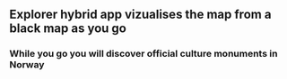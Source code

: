 ## Explorer hybrid app vizualises the map from a black map as you go
### While you go you will discover official culture monuments in Norway
